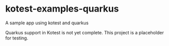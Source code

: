 # kotest-examples-quarkus
A sample app using kotest and quarkus

Quarkus support in Kotest is not yet complete. This project is a placeholder for testing.
